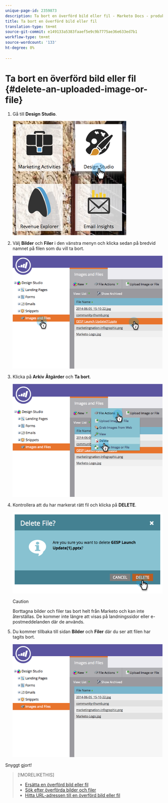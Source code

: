 ```yaml
---
unique-page-id: 2359873
description: Ta bort en överförd bild eller fil - Marketo Docs - produktdokumentation
title: Ta bort en överförd bild eller fil
translation-type: tm+mt
source-git-commit: e149133a5383faaef5e9c9b7775ae36e633ed7b1
workflow-type: tm+mt
source-wordcount: '133'
ht-degree: 0%

---
```



# Ta bort en överförd bild eller fil {#delete-an-uploaded-image-or-file}

1. Gå till **Design** **Studio**.

   ![](assets/designstudio-5.png)

1. Välj **Bilder** och **Filer** i den vänstra menyn och klicka sedan på bredvid namnet på filen som du vill ta bort.

   ![](assets/image2014-9-16-11-3a18-3a15.png)

1. Klicka på **Arkiv** **Åtgärder** och **Ta bort**.

   ![](assets/image2014-9-16-11-3a18-3a22.png)

1. Kontrollera att du har markerat rätt fil och klicka på **DELETE**.

   ![](assets/image2014-9-16-11-3a18-3a30.png)

   >[!CAUTION]
   >
   >Borttagna bilder och filer tas bort helt från Marketo och kan inte återställas.  De kommer inte längre att visas på landningssidor eller e-postmeddelanden där de används.

1. Du kommer tillbaka till sidan **Bilder** och **Filer** där du ser att filen har tagits bort.

   ![](assets/image2014-9-16-11-3a19-3a0.png)

Snyggt gjort!

>[!MORELIKETHIS]
>
>* [Ersätta en överförd bild eller fil](replace-an-uploaded-image-or-file.md)
>* [Sök efter överförda bilder och filer](search-uploaded-images-and-files.md)
>* [Hitta URL-adressen till en överförd bild eller fil](find-the-url-of-an-uploaded-image-or-file.md)

>



